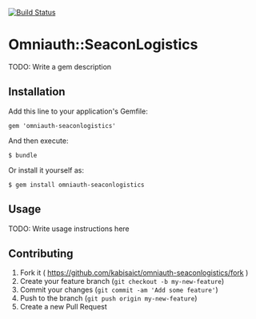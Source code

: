 [![Build Status](https://travis-ci.org/kabisaict/omniauth-seaconlogistics.svg?branch=master)](https://travis-ci.org/kabisaict/omniauth-seaconlogistics)

# Omniauth::SeaconLogistics

TODO: Write a gem description

## Installation

Add this line to your application's Gemfile:

    gem 'omniauth-seaconlogistics'

And then execute:

    $ bundle

Or install it yourself as:

    $ gem install omniauth-seaconlogistics

## Usage

TODO: Write usage instructions here

## Contributing

1. Fork it ( https://github.com/kabisaict/omniauth-seaconlogistics/fork )
2. Create your feature branch (`git checkout -b my-new-feature`)
3. Commit your changes (`git commit -am 'Add some feature'`)
4. Push to the branch (`git push origin my-new-feature`)
5. Create a new Pull Request

